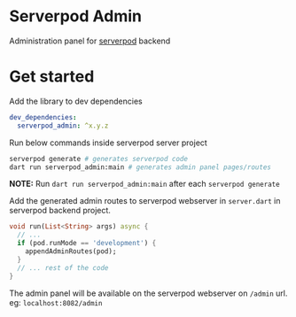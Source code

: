 # Serverpod Admin

Administration panel for [serverpod](https://serverpod.dev) backend

# Get started

Add the library to dev dependencies

```yaml
dev_dependencies:
  serverpod_admin: ^x.y.z
```
Run below commands inside serverpod server project

```bash
serverpod generate # generates serverpod code
dart run serverpod_admin:main # generates admin panel pages/routes
```
**NOTE:** Run `dart run serverpod_admin:main` after each `serverpod generate`

Add the generated admin routes to serverpod webserver in `server.dart` in serverpod backend project.
```dart
void run(List<String> args) async {
  // ...
  if (pod.runMode == 'development') {
    appendAdminRoutes(pod);
  }
  // ... rest of the code
}  
```
The admin panel will be available on the serverpod webserver on `/admin` url.
eg: `localhost:8082/admin`

